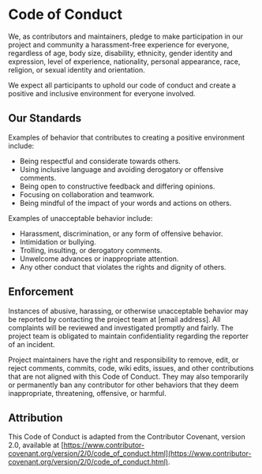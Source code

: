 # Code of Conduct

We, as contributors and maintainers, pledge to make participation in our project and community a harassment-free experience for everyone, regardless of age, body size, disability, ethnicity, gender identity and expression, level of experience, nationality, personal appearance, race, religion, or sexual identity and orientation.

We expect all participants to uphold our code of conduct and create a positive and inclusive environment for everyone involved.

## Our Standards

Examples of behavior that contributes to creating a positive environment include:

- Being respectful and considerate towards others.
- Using inclusive language and avoiding derogatory or offensive comments.
- Being open to constructive feedback and differing opinions.
- Focusing on collaboration and teamwork.
- Being mindful of the impact of your words and actions on others.

Examples of unacceptable behavior include:

- Harassment, discrimination, or any form of offensive behavior.
- Intimidation or bullying.
- Trolling, insulting, or derogatory comments.
- Unwelcome advances or inappropriate attention.
- Any other conduct that violates the rights and dignity of others.

## Enforcement

Instances of abusive, harassing, or otherwise unacceptable behavior may be reported by contacting the project team at [email address]. All complaints will be reviewed and investigated promptly and fairly. The project team is obligated to maintain confidentiality regarding the reporter of an incident.

Project maintainers have the right and responsibility to remove, edit, or reject comments, commits, code, wiki edits, issues, and other contributions that are not aligned with this Code of Conduct. They may also temporarily or permanently ban any contributor for other behaviors that they deem inappropriate, threatening, offensive, or harmful.

## Attribution

This Code of Conduct is adapted from the Contributor Covenant, version 2.0, available at [https://www.contributor-covenant.org/version/2/0/code_of_conduct.html](https://www.contributor-covenant.org/version/2/0/code_of_conduct.html).
